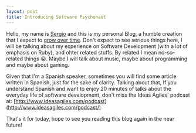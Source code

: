 ```yaml
---
layout: post
title: Introducing Software Psychonaut
---
```


Hello, my name is [Sergio](/contact.html) and this is my personal Blog, a humble creation that I expect to [grow over time](https://vimeo.com/34117027#t=3m20s). Don't expect to see serious things here, I will be talking about my experience on Software Development (with a lot of emphasis on Ruby), and ohter related stuffs. By related I mean no-so-related things :stuck_out_tongue:. Maybe I will talk about music, maybe about programming and maybe about gaming.

Given that I'm a Spanish speaker, sometimes you will find some article written in Spanish, just for the sake of clarity. Talking about that, If you understand Spanish and want to enjoy 20 minutes of talks about the everyday life of software development, don't miss the Ideas Ágiles' podcast at: [http://www.ideasagiles.com/podcast](http://www.ideasagiles.com/podcast/) 

That's it for today, hope to see you reading this blog again in the near future!
